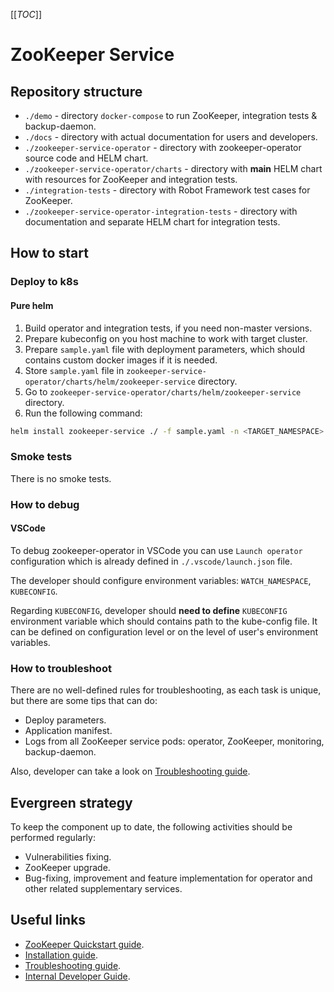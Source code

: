 [[_TOC_]]

# ZooKeeper Service

## Repository structure

* `./demo` - directory `docker-compose` to run ZooKeeper, integration tests & backup-daemon.
* `./docs` - directory with actual documentation for users and developers.
* `./zookeeper-service-operator` - directory with zookeeper-operator source code and HELM chart.
* `./zookeeper-service-operator/charts` - directory with **main** HELM chart with resources for ZooKeeper and
  integration tests.
* `./integration-tests` - directory with Robot Framework test cases for ZooKeeper.
* `./zookeeper-service-operator-integration-tests` - directory with documentation and separate HELM chart for
  integration tests.

## How to start

### Deploy to k8s

#### Pure helm

1. Build operator and integration tests, if you need non-master versions.
2. Prepare kubeconfig on you host machine to work with target cluster.
3. Prepare `sample.yaml` file with deployment parameters, which should contains custom docker images if it is needed.
4. Store `sample.yaml` file in `zookeeper-service-operator/charts/helm/zookeeper-service` directory.
5. Go to `zookeeper-service-operator/charts/helm/zookeeper-service` directory.
6. Run the following command:

  ```sh
  helm install zookeeper-service ./ -f sample.yaml -n <TARGET_NAMESPACE>
  ```

### Smoke tests

There is no smoke tests.

### How to debug

#### VSCode

To debug zookeeper-operator in VSCode you can use `Launch operator` configuration which is already defined in 
`./.vscode/launch.json` file.

The developer should configure environment variables: `WATCH_NAMESPACE`, `KUBECONFIG`.

Regarding `KUBECONFIG`, developer should **need to define** `KUBECONFIG` environment variable
which should contains path to the kube-config file. It can be defined on configuration level
or on the level of user's environment variables.

### How to troubleshoot

There are no well-defined rules for troubleshooting, as each task is unique, but there are some tips that can do:

* Deploy parameters.
* Application manifest.
* Logs from all ZooKeeper service pods: operator, ZooKeeper, monitoring, backup-daemon.

Also, developer can take a look on [Troubleshooting guide](/docs/public/troubleshooting.md).

## Evergreen strategy

To keep the component up to date, the following activities should be performed regularly:

* Vulnerabilities fixing.
* ZooKeeper upgrade.
* Bug-fixing, improvement and feature implementation for operator and other related supplementary services.

## Useful links

* [ZooKeeper Quickstart guide](/docs/internal/quickstart.md).
* [Installation guide](/docs/public/installation.md).
* [Troubleshooting guide](/docs/public/troubleshooting.md).
* [Internal Developer Guide](/docs/internal/developing.md).
